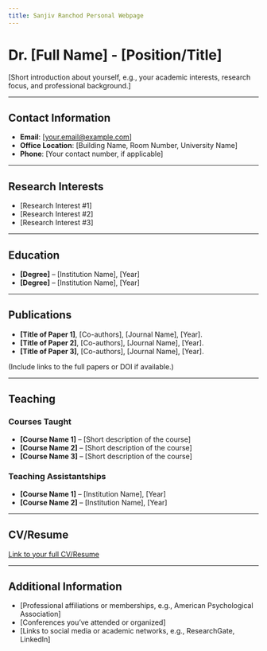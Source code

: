 ```yaml
---
title: Sanjiv Ranchod Personal Webpage
---
```


# Dr. [Full Name] - [Position/Title]

[Short introduction about yourself, e.g., your academic interests, research focus, and professional background.]

---

## Contact Information

- **Email**: [your.email@example.com]
- **Office Location**: [Building Name, Room Number, University Name]
- **Phone**: [Your contact number, if applicable]

---

## Research Interests

- [Research Interest #1]
- [Research Interest #2]
- [Research Interest #3]

---

## Education

- **[Degree]** – [Institution Name], [Year]
- **[Degree]** – [Institution Name], [Year]

---

## Publications

- **[Title of Paper 1]**, [Co-authors], [Journal Name], [Year].
- **[Title of Paper 2]**, [Co-authors], [Journal Name], [Year].
- **[Title of Paper 3]**, [Co-authors], [Journal Name], [Year].

(Include links to the full papers or DOI if available.)

---

## Teaching

### Courses Taught

- **[Course Name 1]** – [Short description of the course]
- **[Course Name 2]** – [Short description of the course]
- **[Course Name 3]** – [Short description of the course]

### Teaching Assistantships

- **[Course Name 1]** – [Institution Name], [Year]
- **[Course Name 2]** – [Institution Name], [Year]

---

## CV/Resume

[Link to your full CV/Resume](path_to_file)

---

## Additional Information

- [Professional affiliations or memberships, e.g., American Psychological Association]
- [Conferences you’ve attended or organized]
- [Links to social media or academic networks, e.g., ResearchGate, LinkedIn]
